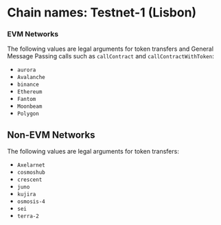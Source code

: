# Chain names: Testnet-1 (Lisbon)

### EVM Networks

The following values are legal arguments for token transfers and General Message Passing calls such as `callContract` and `callContractWithToken`:

- `aurora`
- `Avalanche`
- `binance`
- `Ethereum`
- `Fantom`
- `Moonbeam`
- `Polygon`

## Non-EVM Networks

The following values are legal arguments for token transfers:

- `Axelarnet`
- `cosmoshub`
- `crescent`
- `juno`
- `kujira`
- `osmosis-4`
- `sei`
- `terra-2`
